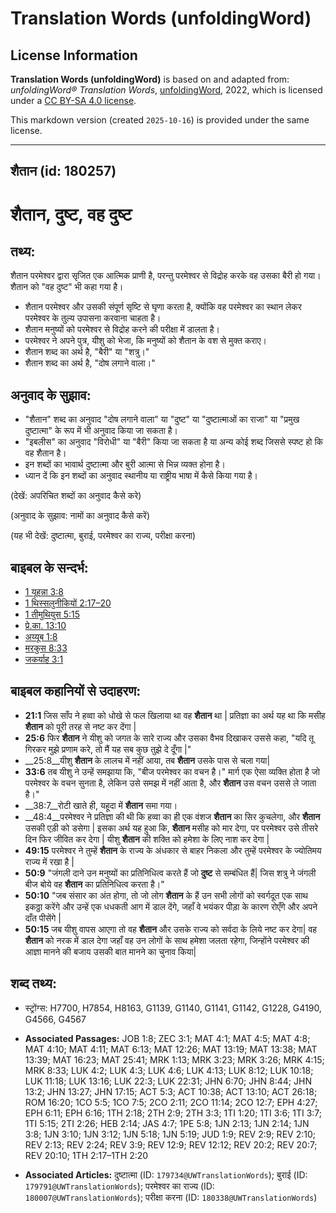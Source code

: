 # Translation Words (unfoldingWord)

## License Information

**Translation Words (unfoldingWord)** is based on and adapted from: _unfoldingWord® Translation Words_, [unfoldingWord](https://unfoldingword.org/utw), 2022, which is licensed under a [CC BY-SA 4.0 license](https://creativecommons.org/licenses/by-sa/4.0/legalcode.en).

This markdown version (created `2025-10-16`) is provided under the same license.



--------------------------------

## शैतान (id: 180257)

शैतान, दुष्ट, वह दुष्ट
======================

तथ्य:
-----

शैतान परमेश्वर द्वारा सृजित एक आत्मिक प्राणी है, परन्तु परमेश्वर से विद्रोह करके वह उसका बैरी हो गया। शैतान को "वह दुष्ट" भी कहा गया है।

* शैतान परमेश्वर और उसकी संपूर्ण सृष्टि से घृणा करता है, क्योंकि वह परमेश्वर का स्थान लेकर परमेश्वर के तुल्य उपासना करवाना चाहता है।
* शैतान मनुष्यों को परमेश्वर से विद्रोह करने की परीक्षा में डालता है।
* परमेश्वर ने अपने पुत्र, यीशु को भेजा, कि मनुष्यों को शैतान के वश से मुक्त कराए।
* शैतान शब्द का अर्थ है, "बैरी" या "शत्रु।"
* शैतान शब्द का अर्थ है, "दोष लगाने वाला।"

अनुवाद के सुझाव:
----------------

* "शैतान" शब्द का अनुवाद "दोष लगाने वाला" या "दुष्ट" या "दुष्टात्माओं का राजा" या "प्रमुख दुष्टात्मा" के रूप में भी अनुवाद किया जा सकता है।
* "इबलीस" का अनुवाद "विरोधी" या "बैरी" किया जा सकता है या अन्य कोई शब्द जिससे स्पष्ट हो कि वह शैतान है।
* इन शब्दों का भावार्थ दुष्टात्मा और बुरी आत्मा से भिन्न व्यक्त होना है।
* ध्यान दें कि इन शब्दों का अनुवाद स्थानीय या राष्ट्रीय भाषा में कैसे किया गया है।

(देखें: अपरिचित शब्दों का अनुवाद कैसे करे)

(अनुवाद के सुझाव: नामों का अनुवाद कैसे करें)

(यह भी देखें: दुष्टात्मा, बुराई, परमेश्वर का राज्य, परीक्षा करना)

बाइबल के सन्दर्भ:
-----------------

* [1 यूहन्ना 3:8](https://ref.ly/1John0:0)
* [1 थिस्सलुनीकियों 2:17–20](https://ref.ly/1Thess0:0)
* [1 तीमुथियुस 5:15](https://ref.ly/1Tim0:0)
* [प्रे.का. 13:10](https://ref.ly/Acts13:10)
* [अय्यूब 1:8](https://ref.ly/Job1:8)
* [मरकुस 8:33](https://ref.ly/Mark8:33)
* [जकर्याह 3:1](https://ref.ly/Zech3:1)

बाइबल कहानियों से उदाहरण:
-------------------------

* **21:1** जिस साँप ने हव्वा को धोखे से फल खिलाया था वह **शैतान** था \| प्रतिज्ञा का अर्थ यह था कि मसीह **शैतान** को पूरी तरह से नष्ट कर देंगा \|
* **25:6** फिर **शैतान** ने यीशु को जगत के सारे राज्य और उसका वैभव दिखाकर उससे कहा, "यदि तू गिरकर मुझे प्रणाम करे, तो मैं यह सब कुछ तुझे दे दूँगा \|"
* \_\_25:8\_\_यीशु **शैतान** के लालच में नहीं आया, तब **शैतान** उसके पास से चला गया\|
* **33:6** तब यीशु ने उन्हें समझाया कि, "बीज परमेश्वर का वचन है।" मार्ग एक ऐसा व्यक्ति होता है जो परमेश्वर के वचन सुनता है, लेकिन उसे समझ में नहीं आता है, और **शैतान** उस वचन उससे ले जाता है।"
* \_\_38:7\_\_रोटी खाते ही, यहूदा में **शैतान** समा गया।
* \_\_48:4\_\_परमेश्वर ने प्रतिज्ञा की थी कि हव्वा का ही एक वंशज **शैतान** का सिर कुचलेगा, और **शैतान** उसकी एड़ी को डसेगा \| इसका अर्थ यह हुआ कि, **शैतान** मसीह को मार देगा, पर परमेश्वर उसे तीसरे दिन फिर जीवित कर देगा \| यीशु **शैतान** की शक्ति को हमेशा के लिए नाश कर देगा \|
* **49:15** परमेश्वर ने तुम्हें **शैतान** के राज्य के अंधकार से बाहर निकला और तुम्हें परमेश्वर के ज्योतिमय राज्य में रखा है \|
* **50:9** "जंगली दाने उन मनुष्यों का प्रतिनिधित्व करते हैं जो **दुष्ट** से सम्बंधित हैं\| जिस शत्रु ने जंगली बीज बोये वह **शैतान** का प्रतिनिधित्व करता है।"
* **50:10** "जब संसार का अंत होगा, तो जो लोग **शैतान** के हैं उन सभी लोगों को स्वर्गदूत एक साथ इकठ्ठा करेंगे और उन्हें एक धधकती आग में डाल देंगे, जहाँ वे भयंकर पीड़ा के कारण रोएँगे और अपने दाँत पीसेंगे \|
* **50:15** जब यीशु वापस आएगा तो वह **शैतान** और उसके राज्य को सर्वदा के लिये नष्ट कर देगा\| वह **शैतान** को नरक में डाल देगा जहाँ वह उन लोगों के साथ हमेशा जलता रहेगा, जिन्होंने परमेश्वर की आज्ञा मानने की बजाय उसकी बात मानने का चुनाव किया\|

शब्द तथ्य:
----------

* स्ट्रोंग्स: H7700, H7854, H8163, G1139, G1140, G1141, G1142, G1228, G4190, G4566, G4567

* **Associated Passages:** JOB 1:8; ZEC 3:1; MAT 4:1; MAT 4:5; MAT 4:8; MAT 4:10; MAT 4:11; MAT 6:13; MAT 12:26; MAT 13:19; MAT 13:38; MAT 13:39; MAT 16:23; MAT 25:41; MRK 1:13; MRK 3:23; MRK 3:26; MRK 4:15; MRK 8:33; LUK 4:2; LUK 4:3; LUK 4:6; LUK 4:13; LUK 8:12; LUK 10:18; LUK 11:18; LUK 13:16; LUK 22:3; LUK 22:31; JHN 6:70; JHN 8:44; JHN 13:2; JHN 13:27; JHN 17:15; ACT 5:3; ACT 10:38; ACT 13:10; ACT 26:18; ROM 16:20; 1CO 5:5; 1CO 7:5; 2CO 2:11; 2CO 11:14; 2CO 12:7; EPH 4:27; EPH 6:11; EPH 6:16; 1TH 2:18; 2TH 2:9; 2TH 3:3; 1TI 1:20; 1TI 3:6; 1TI 3:7; 1TI 5:15; 2TI 2:26; HEB 2:14; JAS 4:7; 1PE 5:8; 1JN 2:13; 1JN 2:14; 1JN 3:8; 1JN 3:10; 1JN 3:12; 1JN 5:18; 1JN 5:19; JUD 1:9; REV 2:9; REV 2:10; REV 2:13; REV 2:24; REV 3:9; REV 12:9; REV 12:12; REV 20:2; REV 20:7; REV 20:10; 1TH 2:17–1TH 2:20
* **Associated Articles:** दुष्टात्मा (ID: `179734@UWTranslationWords`); बुराई (ID: `179791@UWTranslationWords`); परमेश्‍वर का राज्य (ID: `180007@UWTranslationWords`); परीक्षा करना (ID: `180338@UWTranslationWords`)

